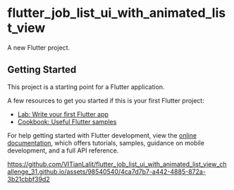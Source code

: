 # flutter_job_list_ui_with_animated_list_view

A new Flutter project.

## Getting Started

This project is a starting point for a Flutter application.

A few resources to get you started if this is your first Flutter project:

- [Lab: Write your first Flutter app](https://docs.flutter.dev/get-started/codelab)
- [Cookbook: Useful Flutter samples](https://docs.flutter.dev/cookbook)

For help getting started with Flutter development, view the
[online documentation](https://docs.flutter.dev/), which offers tutorials,
samples, guidance on mobile development, and a full API reference.





https://github.com/VITianLalit/flutter_job_list_ui_with_animated_list_view_challenge_31.github.io/assets/98540540/4ca7d7b7-a442-4885-872a-3b21cbbf39d2

